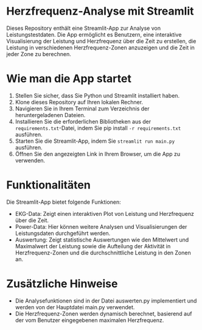# Herzfrequenz-Analyse mit Streamlit
Dieses Repository enthält eine Streamlit-App zur Analyse von Leistungstestdaten. Die App ermöglicht es Benutzern, eine interaktive Visualisierung der Leistung und Herzfrequenz über die Zeit zu erstellen, die Leistung in verschiedenen Herzfrequenz-Zonen anzuzeigen und die Zeit in jeder Zone zu berechnen.

# Wie man die App startet
1. Stellen Sie sicher, dass Sie Python und Streamlit installiert haben.
2. Klone dieses Repository auf Ihren lokalen Rechner.
3. Navigieren Sie in Ihrem Terminal zum Verzeichnis der heruntergeladenen Dateien.
4. Installieren Sie die erforderlichen Bibliotheken aus der `requirements.txt`-Datei, indem Sie pip install `-r requirements.txt` ausführen.
5. Starten Sie die Streamlit-App, indem Sie `streamlit run main.py` ausführen.
6. Öffnen Sie den angezeigten Link in Ihrem Browser, um die App zu verwenden.

# Funktionalitäten
Die Streamlit-App bietet folgende Funktionen:

- EKG-Data: Zeigt einen interaktiven Plot von Leistung und Herzfrequenz über die Zeit.
- Power-Data: Hier können weitere Analysen und Visualisierungen der Leistungsdaten durchgeführt werden.
- Auswertung: Zeigt statistische Auswertungen wie den Mittelwert und Maximalwert der Leistung sowie die Aufteilung der Aktivität in Herzfrequenz-Zonen und die durchschnittliche Leistung in den Zonen an.

# Zusätzliche Hinweise
- Die Analysefunktionen sind in der Datei auswerten.py implementiert und werden von der Hauptdatei main.py verwendet.
- Die Herzfrequenz-Zonen werden dynamisch berechnet, basierend auf der vom Benutzer eingegebenen maximalen Herzfrequenz.

